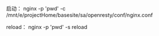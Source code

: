 启动：
nginx -p 'pwd' -c /mnt/e/projectHome/basesite/sa/openresty/conf/nginx.conf

reload：
nginx -p 'pwd' -s reload